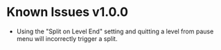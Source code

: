 # Known Issues v1.0.0
* Using the "Split on Level End" setting and quitting a level from pause menu will incorrectly trigger a split.
